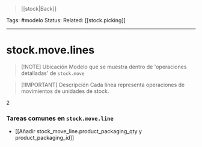 > [[stock|Back]]

Tags: #modelo
Status: 
Related: [[stock.picking]]

___

# stock.move.lines

> [!NOTE] Ubicación
> Modelo que se muestra dentro de 'operaciones detalladas' de `stock.move`

> [!IMPORTANT] Descripción
> Cada línea representa operaciones de movimientos de unidades de stock.

2
### Tareas comunes en `stock.move.line`

- [[Añadir stock_move_line.product_packaging_qty y product_packaging_id]]